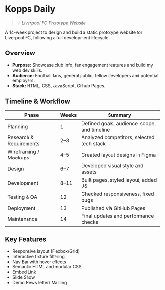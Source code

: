 # Kopps Daily

> 💡 *Liverpool FC Prototype Website*

A 14-week
project to design and build a static prototype website for Liverpool FC, following a full development lifecycle.

## Overview

- **Purpose:** Showcase club info, fan engagement features and build my web dev skills.
- **Audience:** Football fans, general public, fellow developers and potential employers.
- **Stack:** HTML, CSS, JavaScript, Github Pages.

## Timeline & Workflow

| Phase                  | Weeks     | Summary                                      |
|------------------------|-----------|----------------------------------------------|
| Planning               | 1         | Defined goals, audience, scope, and timeline |
| Research & Requirements| 2–3       | Analyzed competitors, selected tech stack    |
| Wireframing / Mockups  | 4–5       | Created layout designs in Figma              |
| Design                 | 6–7       | Developed visual style and assets            |
| Development            | 8–11      | Built pages, styled layout, added JS         |
| Testing & QA           | 12        | Checked responsiveness, fixed bugs           |
| Deployment             | 13        | Published via GitHub Pages                   |
| Maintenance            | 14        | Final updates and performance checks         |

## Key Features

- Responsive layout (Flexbox/Grid)
- Interactive fixture filtering
- Nav Bar with hover effects
- Semantic HTML and modular CSS
- Embed Link
- Slide Show
- Demo News letter/ Mailling
